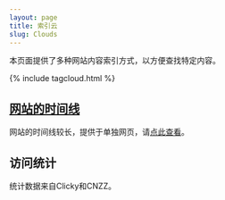 ```yaml
---
layout: page
title: 索引云
slug: Clouds
---
```

本页面提供了多种网站内容索引方式，以方便查找特定内容。

{% include tagcloud.html %}

## [网站的时间线](/indexes/date)
网站的时间线较长，提供于单独网页，请[点此查看](/indexes/date)。

## 访问统计
统计数据来自Clicky和CNZZ。
<div style="display: flex">
<div style="margin-right:2rem ">
<script src="//widgets.clicky.com/tally/?site_id=100788619&sitekey=ab30555daa51fb2d450385dd0a97b3c7&width=175&height=250&title=&hide_title=1&hide_branding=1" type="text/javascript"></script>
</div>
<script type="text/javascript">var cnzz_protocol = (("https:" == document.location.protocol) ? " https://" : " http://");document.write(unescape("%3Cspan id='cnzz_stat_icon_1257817758'%3E%3C/span%3E%3Cscript src='" + cnzz_protocol + "s95.cnzz.com/z_stat.php%3Fid%3D1257817758%26online%3D1' type='text/javascript'%3E%3C/script%3E"));</script>
</div>
